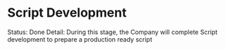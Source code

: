 # Script Development

Status: Done
Detail: During this stage, the Company will complete Script development to prepare a production ready script